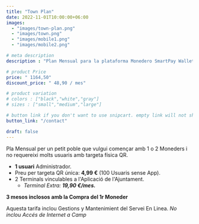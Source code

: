 ```yaml
---
title: "Town Plan"
date: 2022-11-01T10:00:00+06:00
images: 
  - "images/town-plan.png"
  - "images/town.png"
  - "images/mobile1.png"
  - "images/mobile2.png"

# meta description
description : "Plan Mensual para la plataforma Monedero SmartPay Wallet"

# product Price
price: " 1164,50"
discount_price: " 48,90 / mes"

# product variation
# colors : ["black","white","gray"]
# sizes : ["small","medium","large"]

# button link if you don't want to use snipcart. empty link will not show button
button_link: "/contact"

draft: false
---
```


Pla Mensual per un petit poble que vulgui començar amb 1 o 2 Moneders i no requereixi molts usuaris amb targeta física QR.
- **1 usuari** Administrador.
- Preu per targeta QR única: **4,99 €** (100 Usuaris sense App).
- 2 Terminals vinculables a l'Aplicació de l'Ajuntament.
    - *Terminal Extra:* ***19,90 €/mes.***

**3 mesos inclosos amb la Compra del 1r Moneder**

Aquesta tarifa inclou Gestions y Mantenimient del Servei En Linea.
*No inclou Accés de Internet a Camp*
